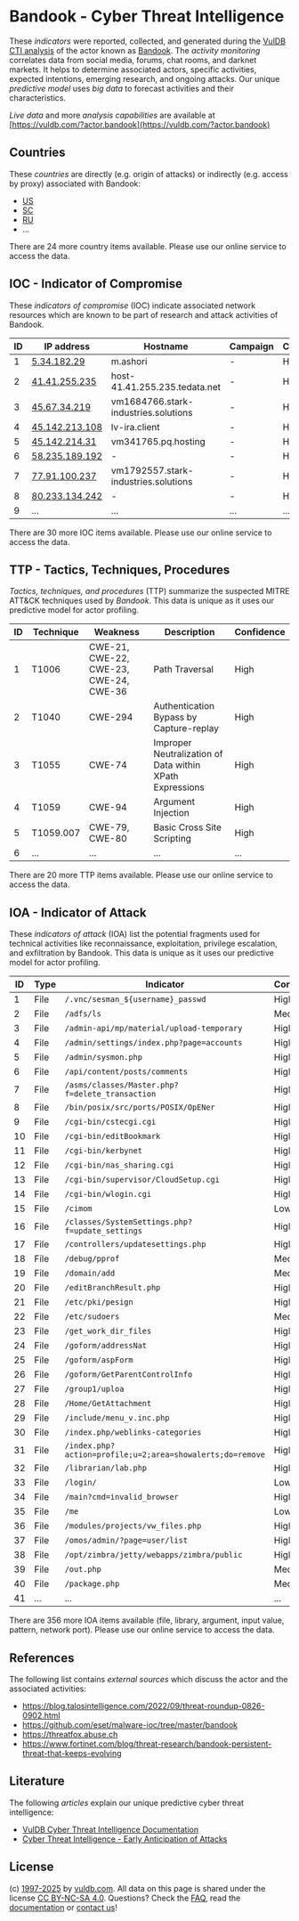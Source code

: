 # Bandook - Cyber Threat Intelligence

These _indicators_ were reported, collected, and generated during the [VulDB CTI analysis](https://vuldb.com/?kb.cti) of the actor known as [Bandook](https://vuldb.com/?actor.bandook). The _activity monitoring_ correlates data from social media, forums, chat rooms, and darknet markets. It helps to determine associated actors, specific activities, expected intentions, emerging research, and ongoing attacks. Our unique _predictive model_ uses _big data_ to forecast activities and their characteristics.

_Live data_ and more _analysis capabilities_ are available at [https://vuldb.com/?actor.bandook](https://vuldb.com/?actor.bandook)

## Countries

These _countries_ are directly (e.g. origin of attacks) or indirectly (e.g. access by proxy) associated with Bandook:

* [US](https://vuldb.com/?country.us)
* [SC](https://vuldb.com/?country.sc)
* [RU](https://vuldb.com/?country.ru)
* ...

There are 24 more country items available. Please use our online service to access the data.

## IOC - Indicator of Compromise

These _indicators of compromise_ (IOC) indicate associated network resources which are known to be part of research and attack activities of Bandook.

ID | IP address | Hostname | Campaign | Confidence
-- | ---------- | -------- | -------- | ----------
1 | [5.34.182.29](https://vuldb.com/?ip.5.34.182.29) | m.ashori | - | High
2 | [41.41.255.235](https://vuldb.com/?ip.41.41.255.235) | host-41.41.255.235.tedata.net | - | High
3 | [45.67.34.219](https://vuldb.com/?ip.45.67.34.219) | vm1684766.stark-industries.solutions | - | High
4 | [45.142.213.108](https://vuldb.com/?ip.45.142.213.108) | lv-ira.client | - | High
5 | [45.142.214.31](https://vuldb.com/?ip.45.142.214.31) | vm341765.pq.hosting | - | High
6 | [58.235.189.192](https://vuldb.com/?ip.58.235.189.192) | - | - | High
7 | [77.91.100.237](https://vuldb.com/?ip.77.91.100.237) | vm1792557.stark-industries.solutions | - | High
8 | [80.233.134.242](https://vuldb.com/?ip.80.233.134.242) | - | - | High
9 | ... | ... | ... | ...

There are 30 more IOC items available. Please use our online service to access the data.

## TTP - Tactics, Techniques, Procedures

_Tactics, techniques, and procedures_ (TTP) summarize the suspected MITRE ATT&CK techniques used by _Bandook_. This data is unique as it uses our predictive model for actor profiling.

ID | Technique | Weakness | Description | Confidence
-- | --------- | -------- | ----------- | ----------
1 | T1006 | CWE-21, CWE-22, CWE-23, CWE-24, CWE-36 | Path Traversal | High
2 | T1040 | CWE-294 | Authentication Bypass by Capture-replay | High
3 | T1055 | CWE-74 | Improper Neutralization of Data within XPath Expressions | High
4 | T1059 | CWE-94 | Argument Injection | High
5 | T1059.007 | CWE-79, CWE-80 | Basic Cross Site Scripting | High
6 | ... | ... | ... | ...

There are 20 more TTP items available. Please use our online service to access the data.

## IOA - Indicator of Attack

These _indicators of attack_ (IOA) list the potential fragments used for technical activities like reconnaissance, exploitation, privilege escalation, and exfiltration by Bandook. This data is unique as it uses our predictive model for actor profiling.

ID | Type | Indicator | Confidence
-- | ---- | --------- | ----------
1 | File | `/.vnc/sesman_${username}_passwd` | High
2 | File | `/adfs/ls` | Medium
3 | File | `/admin-api/mp/material/upload-temporary` | High
4 | File | `/admin/settings/index.php?page=accounts` | High
5 | File | `/admin/sysmon.php` | High
6 | File | `/api/content/posts/comments` | High
7 | File | `/asms/classes/Master.php?f=delete_transaction` | High
8 | File | `/bin/posix/src/ports/POSIX/OpENer` | High
9 | File | `/cgi-bin/cstecgi.cgi` | High
10 | File | `/cgi-bin/editBookmark` | High
11 | File | `/cgi-bin/kerbynet` | High
12 | File | `/cgi-bin/nas_sharing.cgi` | High
13 | File | `/cgi-bin/supervisor/CloudSetup.cgi` | High
14 | File | `/cgi-bin/wlogin.cgi` | High
15 | File | `/cimom` | Low
16 | File | `/classes/SystemSettings.php?f=update_settings` | High
17 | File | `/controllers/updatesettings.php` | High
18 | File | `/debug/pprof` | Medium
19 | File | `/domain/add` | Medium
20 | File | `/editBranchResult.php` | High
21 | File | `/etc/pki/pesign` | High
22 | File | `/etc/sudoers` | Medium
23 | File | `/get_work_dir_files` | High
24 | File | `/goform/addressNat` | High
25 | File | `/goform/aspForm` | High
26 | File | `/goform/GetParentControlInfo` | High
27 | File | `/group1/uploa` | High
28 | File | `/Home/GetAttachment` | High
29 | File | `/include/menu_v.inc.php` | High
30 | File | `/index.php/weblinks-categories` | High
31 | File | `/index.php?action=profile;u=2;area=showalerts;do=remove` | High
32 | File | `/librarian/lab.php` | High
33 | File | `/login/` | Low
34 | File | `/main?cmd=invalid_browser` | High
35 | File | `/me` | Low
36 | File | `/modules/projects/vw_files.php` | High
37 | File | `/omos/admin/?page=user/list` | High
38 | File | `/opt/zimbra/jetty/webapps/zimbra/public` | High
39 | File | `/out.php` | Medium
40 | File | `/package.php` | Medium
41 | ... | ... | ...

There are 356 more IOA items available (file, library, argument, input value, pattern, network port). Please use our online service to access the data.

## References

The following list contains _external sources_ which discuss the actor and the associated activities:

* https://blog.talosintelligence.com/2022/09/threat-roundup-0826-0902.html
* https://github.com/eset/malware-ioc/tree/master/bandook
* https://threatfox.abuse.ch
* https://www.fortinet.com/blog/threat-research/bandook-persistent-threat-that-keeps-evolving

## Literature

The following _articles_ explain our unique predictive cyber threat intelligence:

* [VulDB Cyber Threat Intelligence Documentation](https://vuldb.com/?kb.cti)
* [Cyber Threat Intelligence - Early Anticipation of Attacks](https://www.scip.ch/en/?labs.20201022)

## License

(c) [1997-2025](https://vuldb.com/?kb.changelog) by [vuldb.com](https://vuldb.com/?kb.about). All data on this page is shared under the license [CC BY-NC-SA 4.0](https://creativecommons.org/licenses/by-nc-sa/4.0/). Questions? Check the [FAQ](https://vuldb.com/?kb.faq), read the [documentation](https://vuldb.com/?kb) or [contact us](https://vuldb.com/?contact)!
